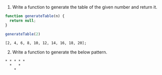1. Write a function to generate the table of the given number and return it.

```javascript
function generateTable(n) {
  return null;
}

generateTable(2)
```
`[2, 4, 6, 8, 10, 12, 14, 16, 18, 20];`

2. Write a function to generate the below pattern.
```
* * * * *
  *   *
    *
```